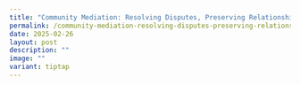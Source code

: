 ```yaml
---
title: "Community Mediation: Resolving Disputes, Preserving Relationships"
permalink: /community-mediation-resolving-disputes-preserving-relationships/
date: 2025-02-26
layout: post
description: ""
image: ""
variant: tiptap
---
```

<p></p>